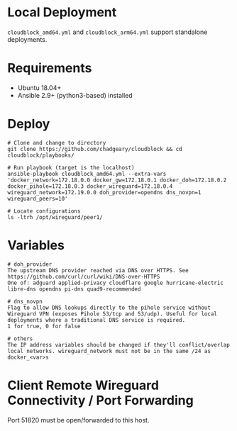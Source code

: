 # Local Deployment
`cloudblock_amd64.yml` and `cloudblock_arm64.yml` support standalone deployments.

# Requirements
- Ubuntu 18.04+
- Ansible 2.9+ (python3-based) installed

# Deploy
```
# Clone and change to directory
git clone https://github.com/chadgeary/cloudblock && cd cloudblock/playbooks/

# Run playbook (target is the localhost)
ansible-playbook cloudblock_amd64.yml --extra-vars 'docker_network=172.18.0.0 docker_gw=172.18.0.1 docker_doh=172.18.0.2 docker_pihole=172.18.0.3 docker_wireguard=172.18.0.4 wireguard_network=172.19.0.0 doh_provider=opendns dns_novpn=1 wireguard_peers=10'

# Locate configurations
ls -ltrh /opt/wireguard/peer1/
```

# Variables
```
# doh_provider
The upstream DNS provider reached via DNS over HTTPS. See https://github.com/curl/curl/wiki/DNS-over-HTTPS
One of: adguard applied-privacy cloudflare google hurricane-electric libre-dns opendns pi-dns quad9-recommended

# dns_novpn
Flag to allow DNS lookups directly to the pihole service without Wireguard VPN (exposes Pihole 53/tcp and 53/udp). Useful for local deployments where a traditional DNS service is required.
1 for true, 0 for false

# others
The IP address variables should be changed if they'll conflict/overlap local networks. wireguard_network must not be in the same /24 as docker_<var>s
```

# Client Remote Wireguard Connectivity / Port Forwarding
Port 51820 must be open/forwarded to this host.

